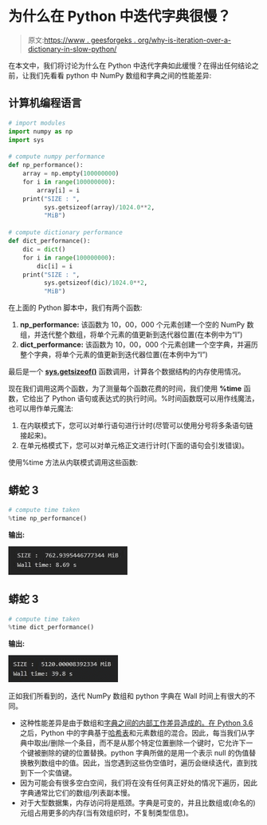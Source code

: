 # 为什么在 Python 中迭代字典很慢？

> 原文:[https://www . geesforgeks . org/why-is-iteration-over-a-dictionary-in-slow-python/](https://www.geeksforgeeks.org/why-is-iterating-over-a-dictionary-slow-in-python/)

在本文中，我们将讨论为什么在 Python 中迭代字典如此缓慢？在得出任何结论之前，让我们先看看 python 中 NumPy 数组和字典之间的性能差异:

## 计算机编程语言

```py
# import modules
import numpy as np
import sys

# compute numpy performance
def np_performance():
    array = np.empty(100000000)
    for i in range(100000000):
        array[i] = i
    print("SIZE : ", 
          sys.getsizeof(array)/1024.0**2, 
          "MiB")

# compute dictionary performance
def dict_performance():
    dic = dict()
    for i in range(100000000):
        dic[i] = i
    print("SIZE : ", 
          sys.getsizeof(dic)/1024.0**2, 
          "MiB")
```

在上面的 Python 脚本中，我们有两个函数:

1.  **np_performance:** 该函数为 10，00，000 个元素创建一个空的 NumPy 数组，并迭代整个数组，将单个元素的值更新到迭代器位置(在本例中为“I”)
2.  **dict_performance:** 该函数为 10，00，000 个元素创建一个空字典，并遍历整个字典，将单个元素的值更新到迭代器位置(在本例中为“I”)

最后是一个 [**sys.getsizeof()**](https://www.geeksforgeeks.org/difference-between-__sizeof__-and-getsizeof-method-python/) 函数调用，计算各个数据结构的内存使用情况。

现在我们调用这两个函数，为了测量每个函数花费的时间，我们使用 **%time** 函数，它给出了 Python 语句或表达式的执行时间。%时间函数既可以用作线魔法，也可以用作单元魔法:

1.  在内联模式下，您可以对单行语句进行计时(尽管可以使用分号将多条语句链接起来)。
2.  在单元格模式下，您可以对单元格正文进行计时(下面的语句会引发错误)。

使用%time 方法从内联模式调用这些函数:

## 蟒蛇 3

```py
# compute time taken
%time np_performance()
```

**输出:**

![](img/25fd9d0dc79a80454c3deea0afae720a.png)

## 蟒蛇 3

```py
# compute time taken
%time dict_performance()
```

**输出:**

![](img/bcbff16d77e1de0ba7b86f92a212e542.png)

正如我们所看到的，迭代 NumPy 数组和 python 字典在 Wall 时间上有很大的不同。

*   这种性能差异是由于数组和[字典之间的内部工作差异造成的。在 Python 3.6](https://www.geeksforgeeks.org/python-3-6-dictionary-implementation-using-hash-tables/) 之后，Python 中的字典基于[哈希表](https://www.geeksforgeeks.org/python-3-6-dictionary-implementation-using-hash-tables/)和元素数组的混合。因此，每当我们从字典中取出/删除一个条目，而不是从那个特定位置删除一个键时，它允许下一个键被删除的键的位置替换。python 字典所做的是用一个表示 null 的伪值替换散列数组中的值。因此，当您遇到这些伪空值时，遍历会继续迭代，直到找到下一个实值键。
*   因为可能会有很多空白空间，我们将在没有任何真正好处的情况下遍历，因此字典通常比它们的数组/列表副本慢。
*   对于大型数据集，内存访问将是瓶颈。字典是可变的，并且比数组或(命名的)元组占用更多的内存(当有效组织时，不复制类型信息)。